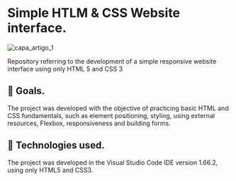 # Simple HTLM & CSS Website interface.

![capa_artigo_1](https://user-images.githubusercontent.com/82412708/163899504-6bfbcb77-d5c3-4548-955b-e9bda6364ff0.png)

<p>Repository referring to the development of a simple responsive website interface using only HTML 5 and CSS 3</p>

## :dart: Goals.

<p> The project was developed with the objective of practicing basic HTML and CSS fundamentals, such as element positioning, styling, using external resources, Flexbox, responsiveness and building forms. </p>

## :receipt: Technologies used.

<p>The project was developed in the Visual Studio Code IDE version 1.66.2, using only HTML5 and CSS3.</p>


     
